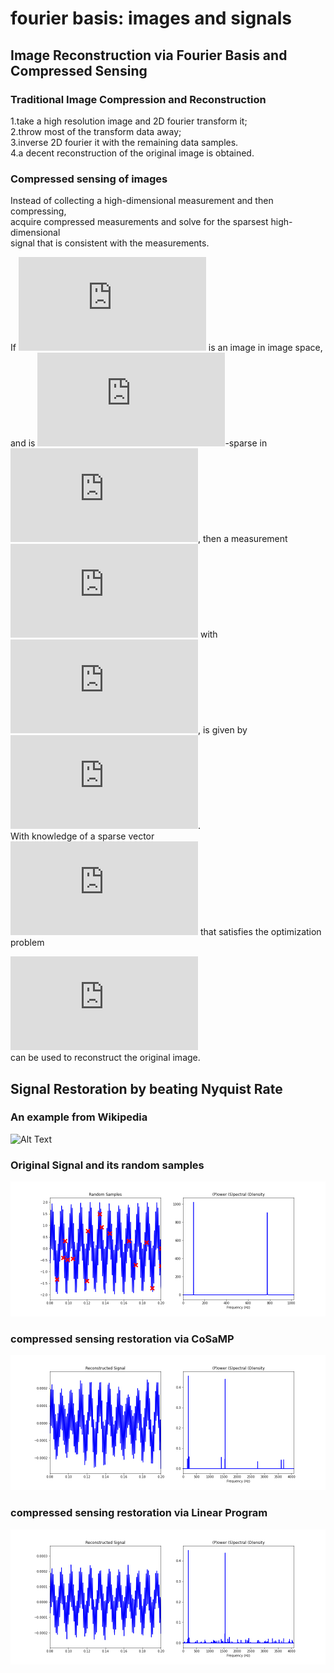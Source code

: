 # fourier basis: images and signals
## Image Reconstruction via Fourier Basis and Compressed Sensing

### Traditional Image Compression and Reconstruction

1.take a high resolution image and 2D fourier transform it;  
2.throw most of the transform data away;  
3.inverse 2D fourier it with the remaining data samples.    
4.a decent reconstruction of the original image is obtained.  

### Compressed sensing of images

Instead of collecting a high-dimensional measurement and then compressing,  
acquire compressed measurements and solve for the sparsest high-dimensional  
signal that is consistent with the measurements.  

If ![x in R](https://latex.codecogs.com/gif.latex?x%20%5Cin%20%5Cmathbb%20R%5En) is an image in image space, and is ![K](https://latex.codecogs.com/gif.latex?K)-sparse in ![psi](https://latex.codecogs.com/gif.latex?%5CPsi),   then a measurement  ![y in Rp](https://latex.codecogs.com/gif.latex?y%20%5Cin%20%5Cmathbb%20R%5Ep) 
with   
![inequality](https://latex.codecogs.com/gif.latex?K%20%3C%20p%20%3C%3C%20n),  is given by ![equation](https://latex.codecogs.com/gif.latex?y%20%3D%20Cx).    
With knowledge of a sparse vector ![s](https://latex.codecogs.com/gif.latex?s) that satisfies the optimization problem  

![opt](https://latex.codecogs.com/gif.latex?%5Chat%7Bs%7D%20%3D%20%5Cunderset%7Bs%7D%7B%5Cmathrm%7Bargmin%7D%7D%5C%20%7C%7Cs%7C%7C_0%5C%20%5Ctextrm%7Bsubject%20to%7D%5C%20y%20%3D%20C%5CPsi%20s)  
can be used to reconstruct the original image.


## Signal Restoration by beating Nyquist Rate 

### An example from Wikipedia
![Alt Text](https://upload.wikimedia.org/wikipedia/commons/3/38/Orthogonal_Matching_Pursuit.gif)

### Original Signal and its random samples
<img src="figures/samples and PSD.png" >

### compressed sensing restoration via CoSaMP
<img src="figures/CoSaMP reconstruction samples and PSD.png" >

### compressed sensing restoration via Linear Program
<img src="figures/linprog reconstruction samples and PSD.png" >
